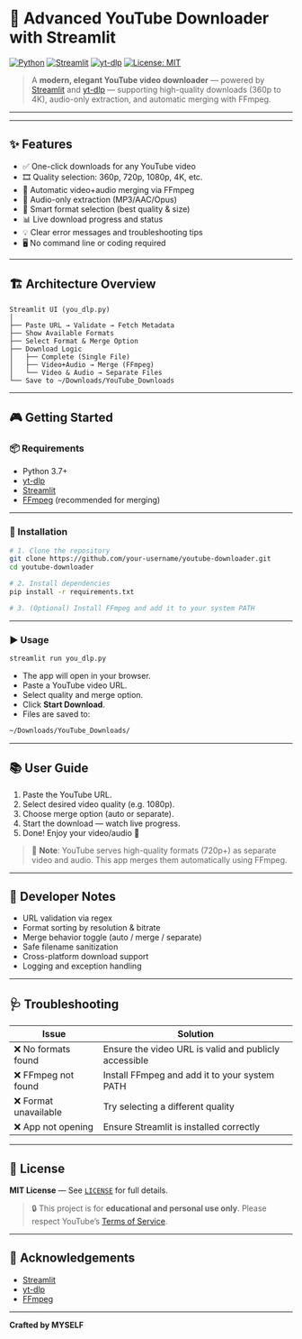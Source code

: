 # 🎥 Advanced YouTube Downloader with Streamlit

[![Python](https://img.shields.io/badge/python-3.7%2B-blue.svg)](https://www.python.org/downloads/)
[![Streamlit](https://img.shields.io/badge/built%20with-Streamlit-orange)](https://streamlit.io)
[![yt-dlp](https://img.shields.io/badge/yt--dlp-supported-yellowgreen)](https://github.com/yt-dlp/yt-dlp)
[![License: MIT](https://img.shields.io/badge/license-MIT-lightgrey.svg)](LICENSE)

> A **modern, elegant YouTube video downloader** — powered by [Streamlit](https://streamlit.io) and [yt-dlp](https://github.com/yt-dlp/yt-dlp) — supporting high-quality downloads (360p to 4K), audio-only extraction, and automatic merging with FFmpeg.

---
---

## ✨ Features

- ✅ One-click downloads for any YouTube video
- 🎞️ Quality selection: 360p, 720p, 1080p, 4K, etc.
- 🔄 Automatic video+audio merging via FFmpeg
- 🎵 Audio-only extraction (MP3/AAC/Opus)
- 🧠 Smart format selection (best quality & size)
- 📊 Live download progress and status
- 💡 Clear error messages and troubleshooting tips
- 🖥️ No command line or coding required

---

## 🏗️ Architecture Overview

```plaintext
Streamlit UI (you_dlp.py)
│
├── Paste URL → Validate → Fetch Metadata
├── Show Available Formats
├── Select Format & Merge Option
├── Download Logic
│   ├── Complete (Single File)
│   ├── Video+Audio → Merge (FFmpeg)
│   └── Video & Audio → Separate Files
└── Save to ~/Downloads/YouTube_Downloads
```

---

## 🎮 Getting Started

### 📦 Requirements

- Python 3.7+
- [yt-dlp](https://github.com/yt-dlp/yt-dlp)
- [Streamlit](https://streamlit.io/)
- [FFmpeg](https://ffmpeg.org/) (recommended for merging)

---

### 🔧 Installation

```bash
# 1. Clone the repository
git clone https://github.com/your-username/youtube-downloader.git
cd youtube-downloader

# 2. Install dependencies
pip install -r requirements.txt

# 3. (Optional) Install FFmpeg and add it to your system PATH
```

---

### ▶️ Usage

```bash
streamlit run you_dlp.py
```

- The app will open in your browser.
- Paste a YouTube video URL.
- Select quality and merge option.
- Click **Start Download**.
- Files are saved to:

```bash
~/Downloads/YouTube_Downloads/
```

---

## 📚 User Guide

1. Paste the YouTube URL.
2. Select desired video quality (e.g. 1080p).
3. Choose merge option (auto or separate).
4. Start the download — watch live progress.
5. Done! Enjoy your video/audio 🎉

> 🧠 **Note**: YouTube serves high-quality formats (720p+) as separate video and audio. This app merges them automatically using FFmpeg.

---

## 🧪 Developer Notes

- URL validation via regex
- Format sorting by resolution & bitrate
- Merge behavior toggle (auto / merge / separate)
- Safe filename sanitization
- Cross-platform download support
- Logging and exception handling

---

## 🩺 Troubleshooting

| Issue                     | Solution                                              |
|--------------------------|--------------------------------------------------------|
| ❌ No formats found       | Ensure the video URL is valid and publicly accessible |
| ❌ FFmpeg not found       | Install FFmpeg and add it to your system PATH         |
| ❌ Format unavailable     | Try selecting a different quality                     |
| ❌ App not opening        | Ensure Streamlit is installed correctly               |

---

## 📜 License

**MIT License** — See [`LICENSE`](LICENSE) for full details.

> 🔒 This project is for **educational and personal use only**. Please respect YouTube’s [Terms of Service](https://www.youtube.com/t/terms).

---

## 🙌 Acknowledgements

- [Streamlit](https://streamlit.io/)
- [yt-dlp](https://github.com/yt-dlp/yt-dlp)
- [FFmpeg](https://ffmpeg.org/)

---

**Crafted by MYSELF**
